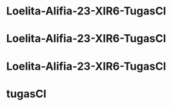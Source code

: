 # Loelita-Alifia-23-XIR6-TugasCI
# Loelita-Alifia-23-XIR6-TugasCI
# Loelita-Alifia-23-XIR6-TugasCI
# tugasCI
